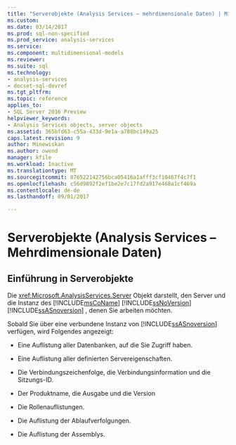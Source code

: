 ```yaml
---
title: "Serverobjekte (Analysis Services – mehrdimensionale Daten) | Microsoft Docs"
ms.custom: 
ms.date: 03/14/2017
ms.prod: sql-non-specified
ms.prod_service: analysis-services
ms.service: 
ms.component: multidimensional-models
ms.reviewer: 
ms.suite: sql
ms.technology:
- analysis-services
- docset-sql-devref
ms.tgt_pltfrm: 
ms.topic: reference
applies_to:
- SQL Server 2016 Preview
helpviewer_keywords:
- Analysis Services objects, server objects
ms.assetid: 365bfd63-c55a-433d-9e1a-a788bc149a25
caps.latest.revision: 9
author: Minewiskan
ms.author: owend
manager: kfile
ms.workload: Inactive
ms.translationtype: MT
ms.sourcegitcommit: 876522142756bca05416a1afff3cf10467f4c7f1
ms.openlocfilehash: c56d9892f2ef1be2e7c17fd2a917e468a1cf469a
ms.contentlocale: de-de
ms.lasthandoff: 09/01/2017

---
```

# <a name="server-objects-analysis-services---multidimensional-data"></a>Serverobjekte (Analysis Services – Mehrdimensionale Daten)
    
## <a name="introducing-server-objects"></a>Einführung in Serverobjekte  
 Die <xref:Microsoft.AnalysisServices.Server> Objekt darstellt, den Server und die Instanz des [!INCLUDE[msCoName](../../../includes/msconame-md.md)] [!INCLUDE[ssNoVersion](../../../includes/ssnoversion-md.md)] [!INCLUDE[ssASnoversion](../../../includes/ssasnoversion-md.md)] , denen Sie arbeiten möchten.  
  
 Sobald Sie über eine verbundene Instanz von [!INCLUDE[ssASnoversion](../../../includes/ssasnoversion-md.md)] verfügen, wird Folgendes angezeigt:  
  
-   Eine Auflistung aller Datenbanken, auf die Sie Zugriff haben.  
  
-   Eine Auflistung aller definierten Servereigenschaften.  
  
-   Die Verbindungszeichenfolge, die Verbindungsinformation und die Sitzungs-ID.  
  
-   Der Produktname, die Ausgabe und die Version  
  
-   Die Rollenauflistungen.  
  
-   Die Auflistung der Ablaufverfolgungen.  
  
-   Die Auflistung der Assemblys.  
  
  

